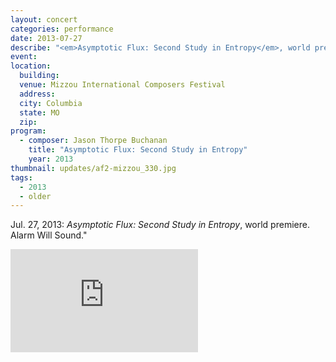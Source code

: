 ```yaml
---
layout: concert
categories: performance
date: 2013-07-27
describe: "<em>Asymptotic Flux: Second Study in Entropy</em>, world premiere. Alarm Will Sound."
event:
location:
  building:
  venue: Mizzou International Composers Festival
  address:
  city: Columbia
  state: MO
  zip:
program:
  - composer: Jason Thorpe Buchanan
    title: "Asymptotic Flux: Second Study in Entropy"
    year: 2013
thumbnail: updates/af2-mizzou_330.jpg
tags:
  - 2013
  - older
---
```


Jul. 27, 2013: <em>Asymptotic Flux: Second Study in Entropy</em>, world premiere. Alarm Will Sound."

<section class="score-vid-header module-bg-dark" background-color="#051f4a" background-image="http://www.jasonthorpebuchanan.com/assets/images/backgrounds/crazystavesdarkblue1400.jpg">
<div class="row full-width" width="100%">
    <div class="col-12 nopadding"><iframe class="embed-responsive-item" height="165vh" src="https://player.vimeo.com/video/109624253" frameborder="0" allowfullscreen></iframe></div><br>
</div></section>
